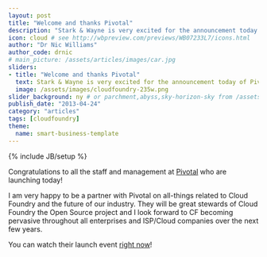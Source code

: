 ```yaml
---
layout: post
title: "Welcome and thanks Pivotal"
description: "Stark & Wayne is very excited for the announcement today of Pivotal, the steward of Cloud Foundry" # Used in /articles.html listing
icon: cloud # see http://wbpreview.com/previews/WB07233L7/icons.html
author: "Dr Nic Williams"
author_code: drnic
# main_picture: /assets/articles/images/car.jpg
sliders:
- title: "Welcome and thanks Pivotal"
  text: Stark & Wayne is very excited for the announcement today of Pivotal, the steward of Cloud Foundry
  image: /assets/images/cloudfoundry-235w.png
slider_background: ny # or parchment,abyss,sky-horizon-sky from /assets/sliders
publish_date: "2013-04-24"
category: "articles"
tags: [cloudfoundry]
theme:
  name: smart-business-template
---
```

{% include JB/setup %}

Congratulations to all the staff and management at [Pivotal](http://gopivotal.com/ "Home | GoPivotal") who are launching today!

I am very happy to be a partner with Pivotal on all-things related to Cloud Foundry and the future of our industry. They will be great stewards of Cloud Foundry the Open Source project and I look forward to CF becoming pervasive throughout all enterprises and ISP/Cloud companies over the next few years.

You can watch their launch event [right now](http://gopivotal.com/launch "Pivotal Launch Event | GoPivotal")!
